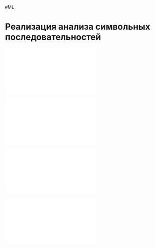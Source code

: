 #ML

# Реализация анализа символьных последовательностей

![18.1. Структура программы](1.%20Languages/Python/Нейронные%20сети/Рекурентные%20нейронные%20сети/18.%20Реализация%20анализа%20символьных%20последовательностей/18.1.%20Структура%20программы.md)

![18.2. Подготовка выборки](1.%20Languages/Python/Нейронные%20сети/Рекурентные%20нейронные%20сети/18.%20Реализация%20анализа%20символьных%20последовательностей/18.2.%20Подготовка%20выборки.md)

![18.3. Работа с НС](1.%20Languages/Python/Нейронные%20сети/Рекурентные%20нейронные%20сети/18.%20Реализация%20анализа%20символьных%20последовательностей/18.3.%20Работа%20с%20НС.md)

![18. Програмный код](1.%20Languages/Python/Нейронные%20сети/Рекурентные%20нейронные%20сети/18.%20Реализация%20анализа%20символьных%20последовательностей/18.%20Програмный%20код.md)